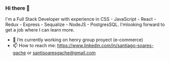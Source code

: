 ### Hi there 👋

I'm a Full Stack Developer with experience in CSS - JavaScript - React - Redux - Express - Sequalize - NodeJS - PostgresSQL.
I'mlooking forward to get a job where I can learn more.

- 🔭 I’m currently working on henry group proyect (e-commerce)
- 📫 How to reach me: https://www.linkedin.com/in/santiago-soares-gache or santisoaresgache@gmail.com 

<!--


- 🔭 I’m currently working on henry group proyect (e-commerce)
- 📫 How to reach me: https://www.linkedin.com/in/santiago-soares-gache or santisoaresgache@gmail.com 
-->
